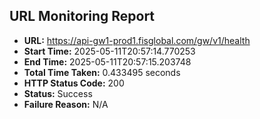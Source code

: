## URL Monitoring Report

- **URL:** https://api-gw1-prod1.fisglobal.com/gw/v1/health
- **Start Time:** 2025-05-11T20:57:14.770253
- **End Time:** 2025-05-11T20:57:15.203748
- **Total Time Taken:** 0.433495 seconds
- **HTTP Status Code:** 200
- **Status:** Success
- **Failure Reason:** N/A
